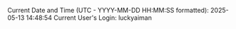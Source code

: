 Current Date and Time (UTC - YYYY-MM-DD HH:MM:SS formatted): 2025-05-13 14:48:54
Current User's Login: luckyaiman
